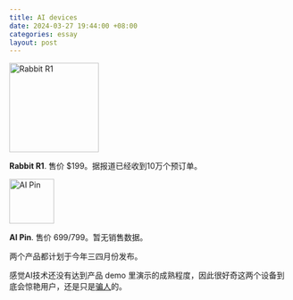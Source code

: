 ```yaml
---
title: AI devices
date: 2024-03-27 19:44:00 +08:00
categories: essay
layout: post
---
```

<img src="https://objectstorageapi.bja.sealos.run/nvkj4xo6-wangyazhou.com/blog/rabbit-r1.png" alt="Rabbit R1" width="160"/>

**Rabbit R1**. 售价 $199。据报道已经收到10万个预订单。

<img src="https://objectstorageapi.bja.sealos.run/nvkj4xo6-wangyazhou.com/blog/ai-pin.png" alt="AI Pin" width="80"/>

**AI Pin**. 售价 $699/$799。暂无销售数据。

两个产品都计划于今年三四月份发布。

感觉AI技术还没有达到产品 demo 里演示的成熟程度，因此很好奇这两个设备到底会惊艳用户，还是只是[骗人](https://www.youtube.com/watch?v=OPoWMXqq62Q)的。
